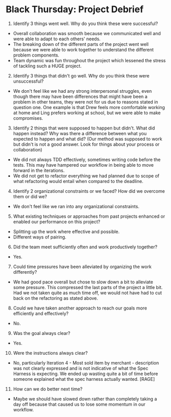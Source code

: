 Black Thursday: Project Debrief
======
1. Identify 3 things went well. Why do you think these were successful?
  - Overall collaboration was smooth because we communicated well and were able to adapt to each others' needs.
  - The breaking down of the different parts of the project went well because we were able to work together to understand the different problem components.
  - Team dynamic was fun throughout the project which lessened the stress of tackling such a HUGE project.
2. Identify 3 things that didn't go well. Why do you think these were unsuccessful?
  - We don't feel like we had any strong interpersonal struggles, even though there may have been differences that might have been a problem in other teams, they were not for us due to reasons stated in question one. One example is that Drew feels more comfortable working at home and Ling prefers working at school, but we were able to make compromises.
3. Identify 2 things that were supposed to happen but didn't. What did happen instead? Why was there a difference between what you expected to happen and what did? (Our method was supposed to work but didn't is not a good answer. Look for things about your process or collaboration)
  - We did not always TDD effectively, sometimes writing code before the tests. This may have hampered our workflow in being able to move forward in the iterations.
  - We did not get to refactor everything we had planned due to scope of what refactoring would entail when compared to the deadline.
4. Identify 2 organizational constraints or we faced? How did we overcome them or did we?
 - We don't feel like we ran into any organizational constraints.
5. What existing techniques or approaches from past projects enhanced or enabled our performance on this project?
  - Splitting up the work where effective and possible.
  - Different ways of pairing.
6. Did the team meet sufficiently often and work productively together?
  - Yes.
7. Could time pressures have been alleviated by organizing the work differently?
  - We had good pace overall but chose to slow down a bit to alleviate some pressure. This compressed the last parts of the project a little bit. Had we not taken quite as much time off, we would not have had to cut back on the refactoring as stated above.
8. Could we have taken another approach to reach our goals more efficiently and effectively?
  - No.
9. Was the goal always clear?
  - Yes.
10. Were the instructions always clear?
  - No, particularly Iteration 4 - Most sold item by merchant - description was not clearly expressed and is not indicative of what the Spec Harness is expecting.  We ended up wasting quite a bit of time before someone explained what the spec harness actually wanted. [RAGE]
11. How can we do better next time?
  - Maybe we should have slowed down rather than completely taking a day off because that caused us to lose some momentum in our workflow.
